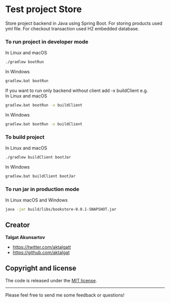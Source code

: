 # Test project Store
Store project backend in Java using Spring Boot. For storing products used yml file. For checkout transaction
used H2 embedded database.

### To run project in developer mode
In Linux and macOS
```bash
./gradlew bootRun
```
In Windows
```bash
gradlew.bat bootRun
```
If you want to run only backend without client add -x buildClient e.g.  
In Linux and macOS
```bash
gradlew.bat bootRun -x buildClient
```
In Windows
```bash
gradlew.bat bootRun -x buildClient
```
### To build project
In Linux and macOS
```bash
./gradlew buildClient bootJar
```
In Windows
```bash
gradlew.bat buildClient bootJar
```
### To run jar in production mode
In Linux macOS and Windows 
```bash
java -jar build/libs/bookstore-0.0.1-SNAPSHOT.jar 
```

## Creator

**Talgat Akunsartov**

* <https://twitter.com/aktalgatt>
* <https://github.com/aktalgat>

## Copyright and license

The code is released under the [MIT license](LICENSE?raw=true).

---------------------------------------

Please feel free to send me some feedback or questions!
